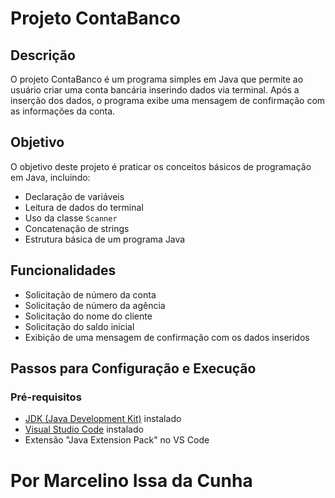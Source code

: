 # Projeto ContaBanco

## Descrição
O projeto ContaBanco é um programa simples em Java que permite ao usuário criar uma conta bancária inserindo dados via terminal. Após a inserção dos dados, o programa exibe uma mensagem de confirmação com as informações da conta.

## Objetivo
O objetivo deste projeto é praticar os conceitos básicos de programação em Java, incluindo:
- Declaração de variáveis
- Leitura de dados do terminal
- Uso da classe `Scanner`
- Concatenação de strings
- Estrutura básica de um programa Java

## Funcionalidades
- Solicitação de número da conta
- Solicitação de número da agência
- Solicitação do nome do cliente
- Solicitação do saldo inicial
- Exibição de uma mensagem de confirmação com os dados inseridos

## Passos para Configuração e Execução

### Pré-requisitos
- [JDK (Java Development Kit)](https://www.oracle.com/java/technologies/javase-jdk11-downloads.html) instalado
- [Visual Studio Code](https://code.visualstudio.com/) instalado
- Extensão "Java Extension Pack" no VS Code

# Por Marcelino Issa da Cunha
